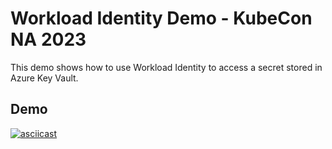 # Workload Identity Demo - KubeCon NA 2023

This demo shows how to use Workload Identity to access a secret stored in Azure Key Vault.

## Demo

[![asciicast](https://asciinema.org/a/619175.svg)](https://asciinema.org/a/619175)
